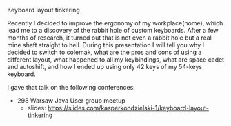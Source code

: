 Keyboard layout tinkering

Recently I decided to improve the ergonomy of my workplace(home), which lead me to a discovery of the rabbit hole of custom keyboards.
After a few months of research, it turned out that is not even a rabbit hole but a real mine shaft straight to hell.
During this presentation I will tell you why I decided to switch to colemak, what are the pros and cons of using a different layout,
what happened to all my keybindings, what are space cadet and autoshift, and how I ended up using only 42 keys of my 54-keys keyboard.

I gave that talk on the following conferences:

- 298 Warsaw Java User group meetup
  - slides: https://slides.com/kasperkondzielski-1/keyboard-layout-tinkering

